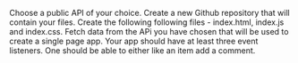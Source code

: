 Choose a public API of your choice.
Create a new Github repository that will contain your files.
Create the following following files - index.html, index.js and index.css.
Fetch data from the APi you have chosen that will be used to create a single page app.
Your app should have at least three event listeners.
One should be able to either like an item add a comment.